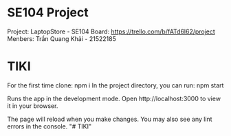 # SE104 Project
Project: LaptopStore - SE104
Board: https://trello.com/b/fATd6l62/project
Menbers: Trần Quang Khải - 21522185
# TIKI
For the first time clone:
npm i
In the project directory, you can run:
npm start

Runs the app in the development mode.
Open http://localhost:3000 to view it in your browser.

The page will reload when you make changes.
You may also see any lint errors in the console.
"# TIKI" 
